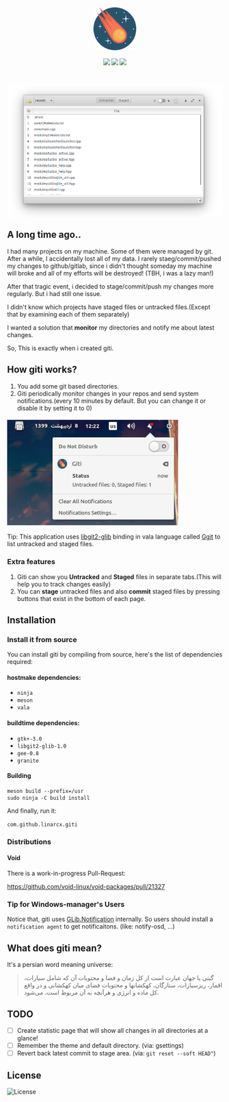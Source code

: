 <h4 align="center">
    <img src="data/assets/mascot.svg" align="center" width="100"/>
</h4>

<h4 align="center">
  <img src="https://img.shields.io/github/languages/top/LinArcX/giti.svg"/>  <img src="https://img.shields.io/github/repo-size/LinArcX/giti.svg"/>  <img src="https://img.shields.io/github/tag/LinArcX/giti.svg?colorB=green"/>
</h4>

<h1 align="center">
    <img src="data/assets/shot.png" align="center" width="800"/>
</h1>

## A long time ago..
I had many projects on my machine.
Some of them were managed by git.
After a while, I accidentally lost all of my data.
I rarely staeg/commit/pushed my changes to github/gitlab, since i didn't thought someday my machine will broke and all of my efforts will be destroyed! (TBH, i was a lazy man!)

After that tragic event, i decided to stage/commit/push my changes more regularly. But i had still one issue.

I didn't know which projects have staged files or untracked files.(Except that by examining each of them separately)

I wanted a solution that __monitor__ my directories and notify me about latest changes.

So, This is exactly when i created giti.

## How giti works?
1. You add some git based directories.
2. Giti periodically monitor changes in your repos and send system notifications.(every 10 minutes by default. But you can change it or disable it by setting it to 0)
<h4 align="left">
    <img src="data/assets/giti_notification.png" align="center" width="400"/>
</h4>

Tip: This application uses [libgit2-glib](https://github.com/GNOME/libgit2-glib) binding in vala language called [Ggit](https://valadoc.org/libgit2-glib-1.0/Ggit.html) to list untracked and staged files.

### Extra features
1. Giti can show you __Untracked__ and __Staged__ files in separate tabs.(This will help you to track changes easily)
2. You can __stage__ untracked files and also __commit__ staged files by pressing buttons that exist in the bottom of each page.

## Installation

### Install it from source
You can install giti by compiling from source, here's the list of dependencies required:

#### hostmake dependencies:
 - `ninja`
 - `meson`
 - `vala`

#### buildtime dependencies:
 - `gtk+-3.0`
 - `libgit2-glib-1.0`
 - `gee-0.8`
 - `granite`

#### Building
```
meson build --prefix=/usr
sudo ninja -C build install
```
And finally, run it:

`com.github.linarcx.giti`

### Distributions
#### Void

There is a work-in-progress Pull-Request:

https://github.com/void-linux/void-packages/pull/21327


### Tip for Windows-manager's Users
Notice that, giti uses [GLib.Notification](https://valadoc.org/gio-2.0/GLib.Notification.html) internally. So users should install a `notification agent` to get notificaitons. (like: notify-osd, ...)


## What does giti mean?
It's a persian word meaning universe:
> گیتی یا جهان عبارت است از کل زمان و فضا و محتویات آن که شامل سیارات، اقمار، ریزسیارات، ستارگان، کهکشانها و محتویات فضای میان کهکشانی و در واقع کل ماده و انرژی و هرآنچه به آن مربوط است، می‌شود.

## TODO
- [ ] Create statistic page that will show all changes in all directories at a glance!
- [ ] Remember the theme and default directory. (via: gsettings)
- [ ] Revert back latest commit to stage area. (via: `git reset --soft HEAD^`)

## License
![License](https://img.shields.io/github/license/LinArcX/giti.svg)
